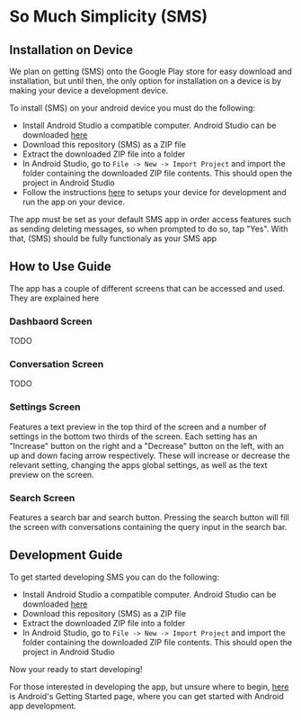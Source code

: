 # So Much Simplicity (SMS)

## Installation on Device

We plan on getting (SMS) onto the Google Play store for easy download and installation, but until then, the only option for installation on a device is by making your device a development device.

To install (SMS) on your android device you must do the following:
- Install Android Studio a compatible computer. Android Studio can be downloaded [here](https://developer.android.com/studio/ "Android Studio")
- Download this repository (SMS) as a ZIP file
- Extract the downloaded ZIP file into a folder
- In Android Studio, go to `File -> New -> Import Project` and import the folder containing the downloaded ZIP file contents. This should open the project in Android Studio
- Follow the instructions [here](https://developer.android.com/studio/run/device "Run apps on a hardware device") to setups your device for development and run the app on your device.

The app must be set as your default SMS app in order access features such as sending deleting messages, so when prompted to do so, tap "Yes". With that, (SMS) should be fully functionaly as your SMS app

## How to Use Guide

The app has a couple of different screens that can be accessed and used. They are explained here

### Dashbaord Screen
TODO

### Conversation Screen
TODO

### Settings Screen
Features a text preview in the top third of the screen and a number of settings in the bottom two thirds of the screen. Each setting has an "Increase" button on the right and a "Decrease" button on the left, with an up and down facing arrow respectively. These will increase or decrease the relevant setting, changing the apps global settings, as well as the text preview on the screen.

### Search Screen
Features a search bar and search button. Pressing the search button will fill the screen with conversations containing the query input in the search bar.

## Development Guide

To get started developing SMS you can do the following:
- Install Android Studio a compatible computer. Android Studio can be downloaded [here](https://developer.android.com/studio/ "Android Studio")
- Download this repository (SMS) as a ZIP file
- Extract the downloaded ZIP file into a folder
- In Android Studio, go to `File -> New -> Import Project` and import the folder containing the downloaded ZIP file contents. This should open the project in Android Studio

Now your ready to start developing!

For those interested in developing the app, but unsure where to begin, [here](https://developer.android.com/guide/slices/getting-started "Android Getting Started") is Android's Getting Started page, where you can get started with Android app development.